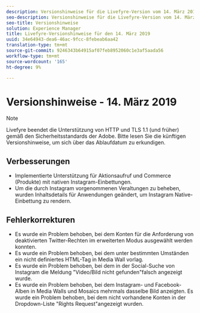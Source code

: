 ```yaml
---
description: Versionshinweise für die Livefyre-Version vom 14. März 2019.
seo-description: Versionshinweise für die Livefyre-Version vom 14. März 2019.
seo-title: Versionshinweise
solution: Experience Manager
title: Livefyre-Versionshinweise für den 14. März 2019
uuid: 34e64943-dea6-46ac-9fcc-8febeab6aa42
translation-type: tm+mt
source-git-commit: 9246343b64915af07feb8952060c1e3af5aada56
workflow-type: tm+mt
source-wordcount: '165'
ht-degree: 9%

---
```



# Versionshinweise - 14. März 2019

>[!NOTE]
>
>Livefyre beendet die Unterstützung von HTTP und TLS 1.1 (und früher) gemäß den Sicherheitsstandards der Adobe.  Bitte lesen Sie die künftigen Versionshinweise, um sich über das Ablaufdatum zu erkundigen.

## Verbesserungen

* Implementierte Unterstützung für Aktionsaufruf und Commerce (Produkte) mit nativen Instagram-Einbettungen.
* Um die durch Instagram vorgenommenen Veraltungen zu beheben, wurden Inhaltsdetails für Anwendungen geändert, um Instagram Native-Einbettung zu rendern.


## Fehlerkorrekturen

* Es wurde ein Problem behoben, bei dem Konten für die Anforderung von deaktivierten Twitter-Rechten im erweiterten Modus ausgewählt werden konnten.
* Es wurde ein Problem behoben, bei dem unter bestimmten Umständen ein nicht definiertes HTML-Tag in Media Wall vorlag.
* Es wurde ein Problem behoben, bei dem in der Social-Suche von Instagram die Meldung &quot;Video/Bild nicht gefunden&quot;falsch angezeigt wurde.
* Es wurde ein Problem behoben, bei dem Instagram- und Facebook-Alben in Media Walls und Mosaics mehrmals dasselbe Bild anzeigten.
Es wurde ein Problem behoben, bei dem nicht vorhandene Konten in der Dropdown-Liste &quot;Rights Request&quot;angezeigt wurden.
